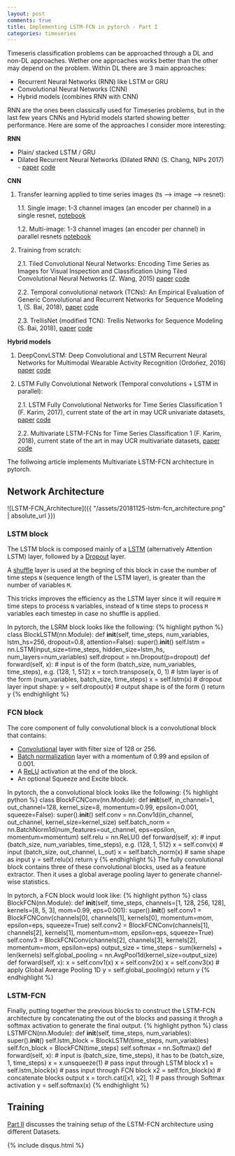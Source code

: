 ```yaml
---
layout: post
comments: true
title: Implementing LSTM-FCN in pytorch - Part I
categories: timeseries
---
```


Timeseris classification problems can be approached through a DL and non-DL approaches. Wether one approaches works better than the other may depend on the problem. Within DL there are 3 main approaches:

- Recurrent Neural Networks (RNN) like LSTM or GRU
- Convolutional Neural Networks (CNN)
- Hybrid models (combines RNN with CNN)

RNN are the ones been classically used for Timeseries problems, but in the last few years CNNs and Hybrid models started showing better performance. Here are some of the approaches I consider more interesting:

**RNN**
- Plain/ stacked LSTM / GRU
- Dilated Recurrent Neural Networks (Dilated RNN) (S. Chang, NIPs 2017) - [paper](https://arxiv.org/abs/1710.02224) [code](https://github.com/code-terminator/DilatedRNN)

**CNN**
1. Transfer learning applied to time series images (ts —> image —> resnet):

    1.1. Single image: 1-3 channel images (an encoder per channel) in a single resnet, [notebook](https://github.com/dzlab/deepprojects/blob/master/timeseries/Timeseries_Earthquakes.ipynb)

    1.2. Multi-image: 1-3 channel images (an encoder per channel) in parallel resnets [notebook]()

2. Training from scratch:

    2.1. Tiled Convolutional Neural Networks: Encoding Time Series as Images for Visual Inspection and Classification Using Tiled Convolutional Neural Networks (Z. Wang, 2015) [paper](https://aaai.org/ocs/index.php/WS/AAAIW15/paper/viewFile/10179/10251) [code](https://github.com/cauchyturing/Imaging-time-series-to-improve-classification-and-imputation)

    2.2. Temporal convolutional network (TCNs): An Empirical Evaluation of Generic Convolutional and Recurrent Networks for Sequence Modeling 1, (S. Bai, 2018), [paper](https://arxiv.org/abs/1803.01271) [code](https://github.com/locuslab/TCN)

    2.3. TrellisNet (modified TCN): Trellis Networks for Sequence Modeling (S. Bai, 2018), [paper](https://arxiv.org/abs/1810.06682) [code](https://github.com/locuslab/trellisnet)

**Hybrid models**

1. DeepConvLSTM: Deep Convolutional and LSTM Recurrent Neural Networks for Multimodal Wearable Activity Recognition (Ordoñez, 2016) [paper](https://www.mdpi.com/1424-8220/16/1/115/pdf) [code](https://scrutinizer-ci.com/g/NLeSC/mcfly/inspections/b8ffce89-d59a-4d05-a6c2-3bc6831ba9c1/code-structure/py-function/generate_DeepConvLSTM_model?expandCoverage=1)

2. LSTM Fully Convolutional Network (Temporal convolutions + LSTM in parallel):

    2.1. LSTM Fully Convolutional Networks for Time Series Classification 1 (F. Karim, 2017), current state of the art in may UCR univariate datasets, [paper](https://arxiv.org/abs/1709.05206) [code](https://github.com/houshd/LSTM-FCN)

    2.2. Multivariate LSTM-FCNs for Time Series Classification 1 (F. Karim, 2018), current state of the art in may UCR multivariate datasets, [paper](https://arxiv.org/abs/1801.04503) [code](https://github.com/titu1994/MLSTM-FCN)


The follwoing article implements Multivariate LSTM-FCN architecture in pytorch.

## Network Architecture

![LSTM-FCN_Architecture]({{ "/assets/20181125-lstm-fcn_architecture.png" | absolute_url }})

### LSTM block

The LSTM block is composed mainly of a [LSTM](https://pytorch.org/docs/stable/nn.html#lstm) (alternatively Attention LSTM) layer, followed by a [Dropout](https://pytorch.org/docs/stable/nn.html#dropout) layer.

A [shuffle](https://pytorch.org/docs/stable/tensors.html?highlight=transpose#torch.Tensor.transpose) layer is used at the begning of this block in case the number of time steps `N` (sequence length of the LSTM layer), is greater than the number of variables `M`.

This tricks improves the efficiency as the LSTM layer since it will require `M` time steps to process `N` variables, instead of `N` time steps to process `M` variables each timestep in case no shuffle is applied.

In pytorch, the LSRM block looks like the following:
{% highlight python %}
class BlockLSTM(nn.Module):
    def __init__(self, time_steps, num_variables, lstm_hs=256, dropout=0.8, attention=False):
        super().__init__()
        self.lstm = nn.LSTM(input_size=time_steps, hidden_size=lstm_hs, num_layers=num_variables)
        self.dropout = nn.Dropout(p=dropout)
    def forward(self, x):
        # input is of the form (batch_size, num_variables, time_steps), e.g. (128, 1, 512)
        x = torch.transpose(x, 0, 1)
        # lstm layer is of the form (num_variables, batch_size, time_steps)
        x = self.lstm(x)
        # dropout layer input shape:
        y = self.dropout(x)
        # output shape is of the form ()
        return y
{% endhighlight %}

### FCN block
The core component of fully convolutional block is a convolutional block that contains:
- [Convolutional](https://pytorch.org/docs/stable/nn.html#conv1d) layer with filter size of 128 or 256.
- [Batch normalization](https://pytorch.org/docs/stable/nn.html#batchnorm1d) layer with a momentum of 0.99 and epsilon of 0.001.
- A [ReLU](https://pytorch.org/docs/stable/nn.html#relu) activation at the end of the block.
- An optional Squeeze and Excite block.

In pytorch, the a convolutional block looks like the following:
{% highlight python %}
class BlockFCNConv(nn.Module):
    def __init__(self, in_channel=1, out_channel=128, kernel_size=8, momentum=0.99, epsilon=0.001, squeeze=False):
        super().__init__()
        self.conv = nn.Conv1d(in_channel, out_channel, kernel_size=kernel_size)
        self.batch_norm = nn.BatchNorm1d(num_features=out_channel, eps=epsilon, momentum=momentum)
        self.relu = nn.ReLU()
    def forward(self, x):
        # input (batch_size, num_variables, time_steps), e.g. (128, 1, 512)
        x = self.conv(x)
        # input (batch_size, out_channel, L_out)
        x = self.batch_norm(x)
        # same shape as input
        y = self.relu(x)
        return y
{% endhighlight %}
The fully convolutional block contains three of these convolutional blocks, used as a feature extractor. Then it uses a global average pooling layer to generate channel-wise statistics.

In pytorch, a FCN block would look like:
{% highlight python %}
class BlockFCN(nn.Module):
    def __init__(self, time_steps, channels=[1, 128, 256, 128], kernels=[8, 5, 3], mom=0.99, eps=0.001):
        super().__init__()
        self.conv1 = BlockFCNConv(channels[0], channels[1], kernels[0], momentum=mom, epsilon=eps, squeeze=True)
        self.conv2 = BlockFCNConv(channels[1], channels[2], kernels[1], momentum=mom, epsilon=eps, squeeze=True)
        self.conv3 = BlockFCNConv(channels[2], channels[3], kernels[2], momentum=mom, epsilon=eps)
        output_size = time_steps - sum(kernels) + len(kernels)
        self.global_pooling = nn.AvgPool1d(kernel_size=output_size)
    def forward(self, x):
        x = self.conv1(x)
        x = self.conv2(x)
        x = self.conv3(x)
        # apply Global Average Pooling 1D
        y = self.global_pooling(x)
        return y
{% endhighlight %}

### LSTM-FCN
Finally, putting together the previous blocks to construct the LSTM-FCN architecture by concatenating the out of the blocks and passing it throgh a softmax activation to generate the final output.
{% highlight python %}
class LSTMFCN(nn.Module):
    def __init__(self, time_steps, num_variables):
        super().__init__()
        self.lstm_block = BlockLSTM(time_steps, num_variables)
        self.fcn_block = BlockFCN(time_steps)
        self.softmax = nn.Softmax()
    def forward(self, x):
        # input is (batch_size, time_steps), it has to be (batch_size, 1, time_steps)
        x = x.unsqueeze(1)
        # pass input through LSTM block
        x1 = self.lstm_block(x)
        # pass input through FCN block
        x2 = self.fcn_block(x)
        # concatenate blocks output
        x = torch.cat([x1, x2], 1)
        # pass through Softmax activation
        y = self.softmax(x)
{% endhighlight %}

## Training
[Part II]() discusses the training setup of the LSTM-FCN architecture using different Datasets.

{% include disqus.html %}